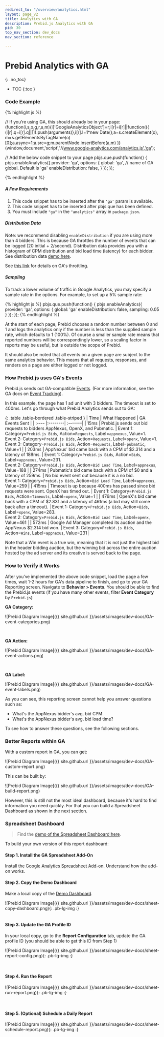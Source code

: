 ```yaml
---
redirect_to: "/overview/analytics.html"
layout: page_v2
title: Analytics with GA
description: Prebid.js Analytics with GA
pid: 30
top_nav_section: dev_docs
nav_section: reference

---
```




# Prebid Analytics with GA
{: .no_toc}

* TOC
{:toc }

### Code Example

{% highlight js %}

// If you're using GA, this should already be in your page:
(function(i,s,o,g,r,a,m){i['GoogleAnalyticsObject']=r;i[r]=i[r]||function(){
(i[r].q=i[r].q||[]).push(arguments)},i[r].l=1*new Date();a=s.createElement(o),
m=s.getElementsByTagName(o)[0];a.async=1;a.src=g;m.parentNode.insertBefore(a,m)
})(window,document,'script','//www.google-analytics.com/analytics.js','ga');

// Add the below code snippet to your page
pbjs.que.push(function() {
    pbjs.enableAnalytics({
        provider: 'ga',
        options: {
            global: 'ga', // <string> name of GA global. Default is 'ga'
            enableDistribution: false,
        }
    });
});

{% endhighlight %}

##### A Few Requirements

1. This code snippet has to be inserted after the `'ga'` param is available.
2. This code snippet has to be inserted after pbjs.que has been defined.
3. You must include `"ga"` in the `"analytics"` array in `package.json`.

##### Distribution Data

Note: we recommend disabling `enableDistribution` if you are using more than 4 bidders. This is because GA throttles the number of events that can be logged (20 initial + 2/second). Distribution data provides you with a histogram of CPM distribution and bid load time (latency) for each bidder. See distribution data [demo here](https://prebid.org/blog/header-bidding-analytics-coming-soon/#histogram-analysis-of-latency-and-cpm-distribution).

See [this link](https://developers.google.com/analytics/devguides/collection/protocol/v1/limits-quotas) for details on GA's throttling.

##### Sampling

To track a lower volume of traffic in Google Analytics, you may specify a sample rate in the options. For example, to set up a 5% sample rate:

{% highlight js %}
pbjs.que.push(function() {
    pbjs.enableAnalytics({
        provider: 'ga',
        options: {
            global: 'ga'
            enableDistribution: false,
            sampling: 0.05
        }
    });
});
{% endhighlight %}

At the start of each page, Prebid chooses a random number between 0 and 1 
and logs the analytics only if the number is less than the supplied sample rate, which defaults to 1 (100%).
Of course a smaller sample rate means that reported numbers will be correspondingly lower, so a scaling factor in reports may be useful, but is outside the scope of Prebid.

It should also be noted that all events on a given page are subject to the same analytics behavior. This means that all requests, responses, and renders on a page are either logged or not logged.

### How Prebid.js uses GA's Events

Prebid.js sends out GA-compatible [Events](https://support.google.com/analytics/answer/1033068). (For more information, see the GA docs on [Event Tracking](https://developers.google.com/analytics/devguides/collection/analyticsjs/events)).

In this example, the page has 1 ad unit with 3 bidders. The timeout is set to 400ms. Let's go through what Prebid Analytics sends out to GA:

{: .table .table-bordered .table-striped }
|	Time |	What Happened 	|	 GA Events Sent |
| :----  |:--------| :-------|
|	15ms |	Prebid.js sends out bid requests to bidders AppNexus, OpenX, and Pubmatic. | Event 1: Category=`Prebid.js Bids`, Action=`Requests`, Label=`appnexus`, Value=1.<br>Event 2: Category=`Prebid.js Bids`, Action=`Requests`, Label=`openx`, Value=1.<br>Event 3: Category=`Prebid.js Bids`, Action=`Requests`, Label=`pubmatic`, Value=1 |
|	203ms |	AppNexus' bid came back with a CPM of $2.314 and a latency of 188ms. |	Event 1: Category=`Prebid.js Bids`, Action=`Bids`, Label=`appnexus`, Value=231.<br>Event 2: Category=`Prebid.js Bids`, Action=`Bid Load Time`, Label=`appnexus`, Value=188 |
|	274ms |	Pubmatic's bid came back with a CPM of $0 and a latency of 259ms. |	No bid event sent out because it is a no bid. <br> Event 1: Category=`Prebid.js Bids`, Action=`Bid Load Time`, Label=`appnexus`, Value=259 |
| 415ms | Timeout is up because 400ms has passed since bid requests were sent. OpenX has timed out. | Event 1: Category=`Prebid.js Bids`, Action=`Timeouts`, Label=`openx`, Value=1 |
| 476ms | OpenX's bid came back with a CPM of $2.831 and a latency of 461ms (a bid may still come back after a timeout). | Event 1: Category=`Prebid.js Bids`, Action=`Bids`, Label=`openx`, Value=283. <br> Event 2: Category=`Prebid.js Bids`, Action=`Bid Load Time`, Label=`openx`, Value=461 |
| 572ms | Google Ad Manager completed its auction and the AppNexus $2.314 bid won. | Event 3: Category=`Prebid.js Bids`, Action=`Wins`, Label=`appnexus`, Value=231 |


Note that a Win event is a true win, meaning that it is not just the highest bid in the header bidding auction, but the winning bid across the entire auction hosted by the ad server and its creative is served back to the page.

### How to Verify it Works

After you've implemented the above code snippet, load the page a few times, wait 1-2 hours for GA's data pipeline to finish, and go to your GA Reporting screen. Navigate to **Behavior > Events**. You should be able to find the Prebid.js events (if you have many other events, filter **Event Category** by `Prebid.js`)

**GA Category:**

![Prebid Diagram Image]({{ site.github.url }}/assets/images/dev-docs/GA-event-categories.png)

<br>

**GA Action:**

![Prebid Diagram Image]({{ site.github.url }}/assets/images/dev-docs/GA-event-actions.png)

<br>

**GA Label:**

![Prebid Diagram Image]({{ site.github.url }}/assets/images/dev-docs/GA-event-labels.png)

As you can see, this reporting screen cannot help you answer questions such as: 

+ What's the AppNexus bidder's avg. bid CPM
+ What's the AppNexus bidder's avg. bid load time?

To see how to answer these questions, see the following sections.

### Better Reports within GA

With a custom report in GA, you can get: 

![Prebid Diagram Image]({{ site.github.url }}/assets/images/dev-docs/GA-custom-report.png)

This can be built by:

![Prebid Diagram Image]({{ site.github.url }}/assets/images/dev-docs/GA-build-report.png)

However, this is still not the most ideal dashboard, because it's hard to find information you need quickly. For that you can build a Spreadsheet Dashboard as shown in the next section.

### Spreadsheet Dashboard

> Find the [demo of the Spreadsheet Dashboard here](https://docs.google.com/spreadsheets/d/11czzvF5wczKoWGMrGgz0NFEOM7wsnAISbp_MpmGzogU/edit?usp=sharing).

To build your own version of this report dashboard:

#### Step 1. Install the GA Spreadsheet Add-On

Install the [Google Analytics Spreadsheet Add-on](https://developers.google.com/analytics/solutions/google-analytics-spreadsheet-add-on?hl=en). Understand how the add-on works.

#### Step 2. Copy the Demo Dashboard

Make a local copy of the [Demo Dashboard](https://docs.google.com/spreadsheets/d/11czzvF5wczKoWGMrGgz0NFEOM7wsnAISbp_MpmGzogU/edit?usp=sharing).

![Prebid Diagram Image]({{ site.github.url }}/assets/images/dev-docs/sheet-copy-dashboard.png){: .pb-lg-img :}
<br>
<br>

#### Step 3. Update the GA Profile ID

In your local copy, go to the **Report Configuration** tab, update the GA profile ID (you should be able to get this ID from Step 1)

![Prebid Diagram Image]({{ site.github.url }}/assets/images/dev-docs/sheet-report-config.png){: .pb-lg-img :}

<br>

#### Step 4. Run the Report

![Prebid Diagram Image]({{ site.github.url }}/assets/images/dev-docs/sheet-run-report.png){: .pb-lg-img :}

<br>

#### Step 5. (Optional) Schedule a Daily Report

![Prebid Diagram Image]({{ site.github.url }}/assets/images/dev-docs/sheet-schedule-report.png){: .pb-lg-img :}


